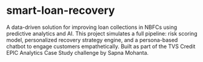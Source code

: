 # smart-loan-recovery
A data-driven solution for improving loan collections in NBFCs using predictive analytics and AI.  This project simulates a full pipeline: risk scoring model, personalized recovery strategy engine,  and a persona-based chatbot to engage customers empathetically.  Built as part of the TVS Credit EPIC Analytics Case Study challenge by Sapna Mohanta.
